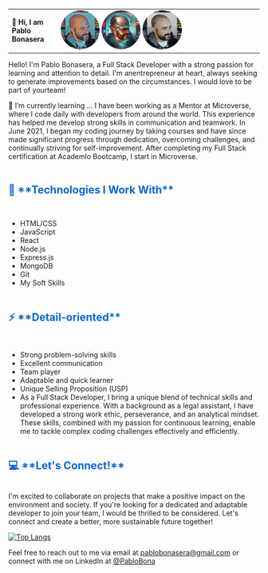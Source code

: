 |                                |                                                                                                                                                               |
| ------------------------------ | ------------------------------------------------------------------------------------------------------------------------------------------------------------- |
| 📖 **Hi, I am Pablo Bonasera** | <img src="./img/me.png" width="20%" alt="My Photo"> <img src="./img/me2.png" width="20%" alt="My Photo"> <img src="./img/me3.png" width="20%" alt="My Photo"> |

Hello! I'm Pablo Bonasera, a Full Stack Developer with a strong passion for learning and attention to detail. I'm anentrepreneur at heart, always seeking to generate improvements based on the circumstances. I would love to be part of yourteam!

👯 I’m currently learning ...
I have been working as a Mentor at Microverse, where I code daily with developers from around the world. This experience has helped me develop strong skills in communication and teamwork. In June 2021, I began my coding journey by taking courses and have since made significant progress through dedication, overcoming challenges, and continually striving for self-improvement. After completing my Full Stack certification at Academlo Bootcamp, I start in Microverse.



<div style="display: flex; align-items: flex-end;">
  <h2 style="flex-grow: 1; margin: 2rem 0; color: #0366d6;">  🚀 **Technologies I Work With** </h2>
</div>

- HTML/CSS
- JavaScript
- React
- Node.js
- Express.js
- MongoDB
- Git
- My Soft Skills

<div style="display: flex; align-items: flex-end;">
  <h2 style="flex-grow: 1; margin: 2rem 0; color: #0366d6;">  ⚡ **Detail-oriented** </h2>
</div>

- Strong problem-solving skills
- Excellent communication
- Team player
- Adaptable and quick learner
- Unique Selling Proposition (USP)
- As a Full Stack Developer, I bring a unique blend of technical skills and professional experience. With a background as a legal assistant, I have developed a strong work ethic, perseverance, and an analytical mindset. These skills, combined with my passion for continuous learning, enable me to tackle complex coding challenges effectively and efficiently.

<div style="display: flex; align-items: flex-end;">
  <h2 style="flex-grow: 1; margin: 2rem 0; color: #0366d6;">  💻 **Let's Connect!** </h2>
</div>
I'm excited to collaborate on projects that make a positive impact on the environment and society. If you're looking for a dedicated and adaptable developer to join your team, I would be thrilled to be considered. Let's connect and create a better, more sustainable future together!



 

 [![Top Langs](https://github-readme-stats.vercel.app/api/top-langs/?username=PabloBona&layout=donut-vertical)](https://github.com/PabloBona/github-readme-stats)


Feel free to reach out to me via email at pablobonasera@gmail.com or connect with me on LinkedIn at [@PabloBona](https://www.linkedin.com/in/pablo-bonasera-142327257/)
